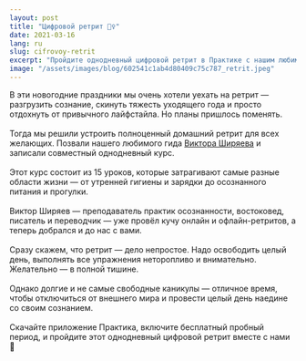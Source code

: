 ```yaml
---
layout: post
title: "Цифровой ретрит 🧘‍♀️"
date: 2021-03-16
lang: ru
slug: cifrovoy-retrit
excerpt: "Пройдите однодневный цифровой ретрит в Практике с нашим любимым гидом Виктором Ширяевым."
image: "/assets/images/blog/602541c1ab4d80409c75c787_retrit.jpeg"
---
```


<p>В эти новогодние праздники мы очень хотели уехать на ретрит — разгрузить сознание, скинуть тяжесть уходящего года и просто отдохнуть от привычного лайфстайла. Но планы пришлось поменять.<br><br>Тогда мы решили устроить полноценный домашний ретрит для всех желающих. Позвали нашего любимого гида <a href="https://www.instagram.com/ostropoler/" target="_blank">Виктора Ширяева</a> и записали совместный однодневный курс.<br><br>Этот курс состоит из 15 уроков, которые затрагивают самые разные области жизни — от утренней гигиены и зарядки до осознанного питания и прогулки.<br><br>Виктор Ширяев — преподаватель практик осознанности, востоковед, писатель и переводчик — уже провёл кучу онлайн и офлайн-ретритов, а теперь добрался и до нас с вами.<br><br>Сразу скажем, что ретрит — дело непростое. Надо освободить целый день, выполнять все упражнения неторопливо и внимательно. Желательно — в полной тишине.<br><br>Однако долгие и не самые свободные каникулы — отличное время, чтобы отключиться от внешнего мира и провести целый день наедине со своим сознанием.<br><br>Скачайте приложение Практика, включите бесплатный пробный период, и пройдите этот однодневный цифровой ретрит вместе с нами 🤗</p>